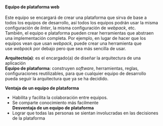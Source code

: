 #### Equipo de plataforma web

Este equipo se encargará de crear una plataforma que sirva de base a todos los equipos de desarrollo, así todos los equipos podrán usar la misma configuración de _linter_, la misma configuración de _webpack_, etc.  
También, el equipo e plataforma pueden crear herramientas que abstraen una implementación completa. Por ejemplo, en lugar de hacer que los equipos vean que usan _webpack_, puede crear una herramienta que use _webpack_ por debajo pero que sea más sencilla de usar.  
  
**Arquitecto(a)**: es el encargado(a) de diseñar la arquitectura de una aplicación  
**Equipo de plataforma**: construyen _software_, herramientas, reglas, configuraciones reutilizables, para que cualquier equipo de desarrollo pueda seguir la arquitectura que ya se ha decidido.  
  
**Ventaja de un equipo de plataforma**

-   Habilita y facilita la colaboración entre equipos.
-   Se comparte conocimiento más facilmente  
    **Desventaja de un equipo de plataforma**
-   Lograr que todas las personas se sientan involucradas en las decisiones de la plataforma